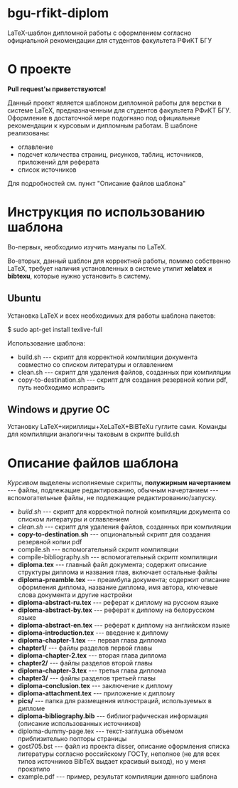 # bgu-rfikt-diplom
LaTeX-шаблон дипломной работы с оформлением согласно официальной рекомендации для студентов факультета РФиКТ БГУ

О проекте
===============================================

**Pull request'ы приветствуются!**

Данный проект является шаблоном дипломной работы для верстки в системе LaTeX, предназначенным для студентов факультета РФиКТ БГУ. Оформление в достаточной мере подогнано под официальные рекомендации к курсовым и дипломным работам. В шаблоне реализованы:
* оглавление
* подсчет количества страниц, рисунков, таблиц, источников, приложений для реферата
* список источников

Для подробностей см. пункт "Описание файлов шаблона"

Инструкция по использованию шаблона
===============================================

Во-первых, необходимо изучить мануалы по LaTeX.

Во-вторых, данный шаблон для корректной работы, помимо собственно LaTeX, требует наличия установленных в системе утилит **xelatex** и **bibtexu**, которые нужно установить в систему.

Ubuntu
-------------------------------------
Установка LaTeX и всех необходимых для работы шаблона пакетов:

$ sudo apt-get install texlive-full

Использование шаблона:
* build.sh --- скрипт для корректной компиляции документа совместно со списком литературы и оглавлением
* clean.sh --- скрипт для удаления файлов, созданных при компиляции
* copy-to-destination.sh --- скрипт для создания резервной копии pdf, путь необходимо исправить

Windows и другие ОС
-------------------------------------
Установку LaTeX+кириллицы+XeLaTeX+BiBTeXu гуглите сами.
Команды для компиляции аналогичны таковым в скрипте build.sh

Описание файлов шаблона
===============================================

*Курсивом* выделены исполняемые скрипты, **полужирным начертанием** --- файлы, подлежащие редактированию, обычным начертанием --- вспомогательные файлы, не подлежащие редактированию/запуску.

* *build.sh*                   --- скрипт для корректной полной компиляции документа со списком литературы и оглавлением
* *clean.sh*                   --- скрипт для удаления файлов, созданных при компиляции
* **copy-to-destination.sh**   --- опциональный скрипт для создания резервной копии pdf
* compile.sh                   --- вспомогательный скрипт компиляции
* compile-bibliography.sh      --- вспомогательный скрипт компиляции
* **diploma.tex**              --- главный файл документа; содержит описание структуры диплома и названия глав, включает остальные файлы
* **diploma-preamble.tex**     --- преамбула документа; содержит описание оформления диплома, название диплома, имя автора, ключевые слова документа и другие настройки
* **diploma-abstract-ru.tex**  --- реферат к диплому на русском языке
* **diploma-abstract-by.tex**  --- реферат к диплому на белорусском языке
* **diploma-abstract-en.tex**  --- реферат к диплому на английском языке
* **diploma-introduction.tex** --- введение к диплому
* **diploma-chapter-1.tex**    --- первая глава диплома
* **chapter1/**                --- файлы разделов первой главы
* **diploma-chapter-2.tex**    --- вторая глава диплома
* **chapter2/**                --- файлы разделов второй главы
* **diploma-chapter-3.tex**    --- третья глава диплома
* **chapter3/**                --- файлы разделов третьей главы
* **diploma-conclusion.tex**   --- заключение к диплому
* **diploma-attachment.tex**   --- приложение к диплому
* **pics/**                    --- папка для размещения иллюстраций, используемых в дипломе
* **diploma-bibliography.bib** --- библиографическая информация (описание использованных источников)
* diploma-dummy-page.tex       --- текст-заглушка объемом приблизительно полторы страницы
* gost705.bst                  --- файл из проекта disser, описание оформления списка литературы согласно российскому ГОСТу, неполное (не для всех типов источников BibTeX выдает красивый выход), но у меня прокатило
* example.pdf                  --- пример, результат компиляции данного шаблона

